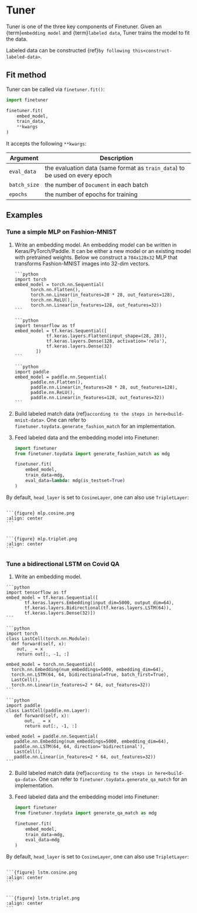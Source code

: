 # Tuner

Tuner is one of the three key components of Finetuner. Given an {term}`embedding model` and {term}`labeled data`, Tuner
trains the model to fit the data.

Labeled data can be constructed {ref}`by following this<construct-labeled-data>`.

## Fit method

Tuner can be called via `finetuner.fit()`:

```python
import finetuner

finetuner.fit(
    embed_model,
    train_data,
    **kwargs   
)
```

It accepts the following `**kwargs`:

|Argument| Description |
|---|---|
|`eval_data` | the evaluation data (same format as `train_data`) to be used on every epoch|
|`batch_size`| the number of `Document` in each batch|
|`epochs` |the number of epochs for training |

## Examples

### Tune a simple MLP on Fashion-MNIST

1. Write an embedding model. An embedding model can be written in Keras/PyTorch/Paddle. It can be either a new model or
   an existing model with pretrained weights. Below we construct a `784x128x32` MLP that transforms Fashion-MNIST images
   into 32-dim vectors.

    ````{tab} PyTorch
    ```python
    import torch
    embed_model = torch.nn.Sequential(
          torch.nn.Flatten(),
          torch.nn.Linear(in_features=28 * 28, out_features=128),
          torch.nn.ReLU(),
          torch.nn.Linear(in_features=128, out_features=32))
    ```
   
    ````
    ````{tab} Keras
    ```python
    import tensorflow as tf
    embed_model = tf.keras.Sequential([
                tf.keras.layers.Flatten(input_shape=(28, 28)),
                tf.keras.layers.Dense(128, activation='relu'),
                tf.keras.layers.Dense(32)
            ])
    ```
    ````
    ````{tab} Paddle
    ```python
    import paddle
    embed_model = paddle.nn.Sequential(
          paddle.nn.Flatten(),
          paddle.nn.Linear(in_features=28 * 28, out_features=128),
          paddle.nn.ReLU(),
          paddle.nn.Linear(in_features=128, out_features=32))
    ```
   
    ````

2. Build labeled match data {ref}`according to the steps in here<build-mnist-data>`. One can refer
   to `finetuner.toydata.generate_fashion_match` for an implementation.

3. Feed labeled data and the embedding model into Finetuner:
    ```python
    import finetuner
    from finetuner.toydata import generate_fashion_match as mdg

    finetuner.fit(
        embed_model,
        train_data=mdg,
        eval_data=lambda: mdg(is_testset=True)
    )
    ```

By default, `head_layer` is set to `CosineLayer`, one can also use `TripletLayer`:

````{tab} CosineLayer

```{figure} mlp.cosine.png
:align: center
```

````

````{tab} TripletLayer

```{figure} mlp.triplet.png
:align: center
```

````

### Tune a bidirectional LSTM on Covid QA

1. Write an embedding model.

  ````{tab} Keras
  ```python
  import tensorflow as tf
  embed_model = tf.keras.Sequential([
         tf.keras.layers.Embedding(input_dim=5000, output_dim=64),
         tf.keras.layers.Bidirectional(tf.keras.layers.LSTM(64)),
         tf.keras.layers.Dense(32)])
  ```
  ````

  ````{tab} PyTorch
  ```python
  import torch
  class LastCell(torch.nn.Module):
    def forward(self, x):
      out, _ = x
      return out[:, -1, :]

  embed_model = torch.nn.Sequential(
    torch.nn.Embedding(num_embeddings=5000, embedding_dim=64),
    torch.nn.LSTM(64, 64, bidirectional=True, batch_first=True),
    LastCell(),
    torch.nn.Linear(in_features=2 * 64, out_features=32))
  ```
  ````

  ````{tab} Paddle
  ```python
  import paddle
  class LastCell(paddle.nn.Layer):
     def forward(self, x):
         out, _ = x
         return out[:, -1, :]

  embed_model = paddle.nn.Sequential(
     paddle.nn.Embedding(num_embeddings=5000, embedding_dim=64),
     paddle.nn.LSTM(64, 64, direction='bidirectional'),
     LastCell(),
     paddle.nn.Linear(in_features=2 * 64, out_features=32))
  ```
  ````

2. Build labeled match data {ref}`according to the steps in here<build-qa-data>`. One can refer
   to `finetuner.toydata.generate_qa_match` for an implementation.

3. Feed labeled data and the embedding model into Finetuner:

    ```python
    import finetuner
    from finetuner.toydata import generate_qa_match as mdg

    finetuner.fit(
        embed_model,
        train_data=mdg,
        eval_data=mdg
    )
    ```

By default, `head_layer` is set to `CosineLayer`, one can also use `TripletLayer`:

````{tab} CosineLayer

```{figure} lstm.cosine.png
:align: center
```

````

````{tab} TripletLayer

```{figure} lstm.triplet.png
:align: center
```

````


